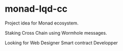 # monad-lqd-cc
Project idea for Monad ecosystem. 

Staking Cross Chain using Wormhole messages.

Looking for 
Web Designer
Smart contract Developper
